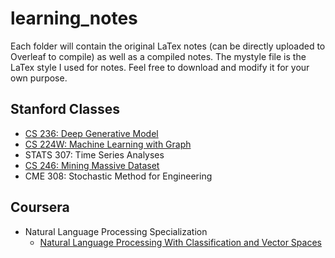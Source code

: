 # learning_notes
Each folder will contain the original LaTex notes (can be directly uploaded to Overleaf to compile) as well as a compiled notes. 
The mystyle file is the LaTex style I used for notes. Feel free to download and modify it for your own purpose. 


## Stanford Classes
- [CS 236: Deep Generative Model](https://deepgenerativemodels.github.io/)
- [CS 224W: Machine Learning with Graph](http://web.stanford.edu/class/cs224w/)
- STATS 307: Time Series Analyses 
- [CS 246: Mining Massive Dataset](https://web.stanford.edu/class/cs246/)
- CME 308: Stochastic Method for Engineering

## Coursera 
- Natural Language Processing Specialization
  - [Natural Language Processing With Classification and Vector Spaces](https://www.coursera.org/learn/classification-vector-spaces-in-nlp/home/week/1)

